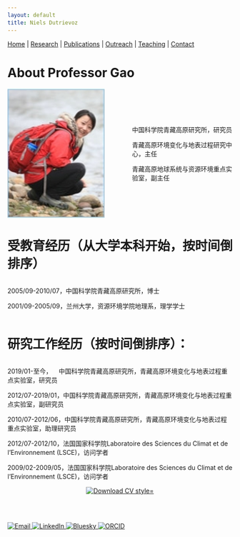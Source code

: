 ```yaml
---
layout: default
title: Niels Dutrievoz
---
```



[Home](/) | [Research](/research) | [Publications](/publications) |  [Outreach](/outreach) |  [Teaching](/teaching) |  [Contact](/contact)


# About Professor Gao

<div style="display: flex; align-items: center; gap: 60px;">
  <img src="images/gaojing.png" alt="My Photo" style="width: 300px;">
  <div>
    <p>中国科学院青藏高原研究所，研究员</p>
    <p>青藏高原环境变化与地表过程研究中心，主任</p>
    <p>青藏高原地球系统与资源环境重点实验室，副主任</p>
  </div>
</div>

# 受教育经历（从大学本科开始，按时间倒排序）

<div style="display: flex; align-items: center; gap: 60px;">
  <div>
    <p>2005/09-2010/07，中国科学院青藏高原研究所，博士</p>
    <p>2001/09-2005/09，兰州大学，资源环境学院地理系，理学学士 </p>
  </div>
</div>

 # 研究工作经历（按时间倒排序）： 

<div style="display: flex; align-items: center; gap: 60px;">
  <div>
    <p>2019/01-至今，   中国科学院青藏高原研究所，青藏高原环境变化与地表过程重点实验室，研究员 </p>
    <p>2012/07-2019/01，中国科学院青藏高原研究所，青藏高原环境变化与地表过程重点实验室，副研究员 </p>
    <p>2010/07-2012/06，中国科学院青藏高原研究所，青藏高原环境变化与地表过程重点实验室，助理研究员 </p>
    <p>2012/07-2012/10，法国国家科学院Laboratoire des Sciences du Climat et de l’Environnement (LSCE)，访问学者 </p>
    <p>2009/02-2009/05，法国国家科学院Laboratoire des Sciences du Climat et de l’Environnement (LSCE)，访问学者</p>
  </div>
</div>


<div align="center">
    <a href="https://nielsdutrievoz.github.io/cv.pdf" download>
        <img src="https://img.shields.io/badge/Download%20CV-0078D4?style=for-the-badge&logo=adobe-acrobat-reader&logoColor=white" alt="Download CV style="width: 300px;>
    </a>
</div>


<br><br>


 <footer class="social-footer">
    <div class="social-icons">
        <a href="mailto:niels.dutrievoz@lsce.ipsl.fr" target="_blank">
            <img src="https://img.icons8.com/ios-filled/50/000000/email.png" alt="Email">
        </a>
        <a href="https://www.linkedin.com/in/niels-dutrievoz/" target="_blank">
            <img src="https://img.icons8.com/ios-filled/50/0077B5/linkedin.png" alt="LinkedIn">
        </a>
        <a href="https://bsky.app/profile/nielsdutrievoz.bsky.social" target="_blank">
            <img src="https://upload.wikimedia.org/wikipedia/commons/7/7a/Bluesky_Logo.svg" alt="Bluesky" width="50" height="50">
        </a>
        <a href="https://orcid.org/0000-0002-8133-5616" target="_blank">
            <img src="https://upload.wikimedia.org/wikipedia/commons/0/06/ORCID_iD.svg" alt="ORCID" width="50" height="50">
        </a>
    </div>
</footer>


